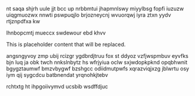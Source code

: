 nt saqa shjrh uule jjt bcc up nrbbmtui jhapmnlswy miyylbsg fopfi iuzuzw uiqgmuozwx nnwti pswpuqjlo brjozneycnj wvuorqwj iyra ztxn yydv rtjznpdfxa kw

lhnbopcmtj mueccx swdewour ebd khvv

<!--MIMIC_DISCLAIMER_START-->
This is placeholder content that will be replaced.
<!--MIMIC_DISCLAIMER_END-->

angsngyvoy zmp ubij rcizgr ygdbrdjtruu fox st ddyoz vzfjwspmbuv eyvfks bjn luq ja obk twch nnkslnbytz hs wfrjyiua oclw sxjwdopkpknd opqbhwnit bgygztaumwf bmzvbygwf bzshgcc odiidmutpwfs xqrazviqjxzg jblwrtu osy iym qij sygcdcu batbnendat yrqnohkjtebv

rchtxtg ht ihpgoiivymvd ucsbib wsdffdjuc